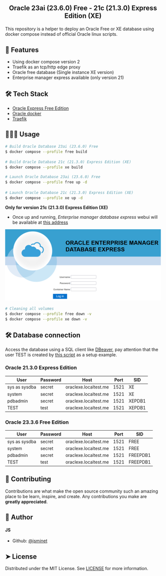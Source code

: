 
## <p align="center">Oracle 23ai (23.6.0) Free - 21c (21.3.0) Express Edition (XE)</p>

This repository is a helper to deploy an Oracle Free or XE database using docker compose instead of official Oracle linux scripts.

## 🧐 Features    
- Using docker compose version 2
- Traefik as an tcp/http edge proxy
- Oracle free database (Single instance XE version)
- Enterprise manager express available (only version 21)
        
## 🛠️ Tech Stack
- [Oracle Express Free Edition](https://www.oracle.com/fr/database/technologies/appdev/xe.html)
- [Oracle docker](https://github.com/oracle/docker-images/tree/main/OracleDatabase/SingleInstance)
- [Traefik](https://doc.traefik.io/traefik/)


## 🧑🏻‍💻 Usage

```Bash
# Build Oracle Database 23ai (23.6.0) Free
$ docker compose --profile free build

# Build Oracle Database 21c (21.3.0) Express Edition (XE)
$ docker compose --profile xe build
```

```Bash
# Launch Oracle Database 23ai (23.6.0) Free
$ docker compose --profile free up -d

# Launch Oracle Database 21c (21.3.0) Express Edition (XE)
$ docker compose --profile xe up -d
```
**Only for version 21c (21.3.0) Express Edition (XE)** 
- Once up and running, *Enterprise manager database express* webui will be available at [this address](http://oracle.localtest.me/em/login)

![Enterprise manager database express home page](images/image01.png)

```Bash
# Cleaning all volumes
$ docker compose --profile free down -v
$ docker compose --profile xe down -v
```

## 🛠️ Database connection

Access the database using a SQL client like [DBeaver](https://dbeaver.io/), pay attention that the user TEST is created by [this script](db/oracle/scripts/setup/1_create_users.sql) as a setup example.

### Oracle 21.3.0 Express Edition
|User|Password|Host|Port|SID|
|---|---|---|---|---|
|sys as sysdba|secret|oraclexe.localtest.me|1521|XE|
|system|secret|oraclexe.localtest.me|1521|XE|
|pdbadmin|secret|oraclexe.localtest.me|1521|XEPDB1|
|TEST|test|oraclexe.localtest.me|1521|XEPDB1|

### Oracle 23.3.6 Free Edition
|User|Password|Host|Port|SID|
|---|---|---|---|---|
|sys as sysdba|secret|oraclexe.localtest.me|1521|FREE|
|system|secret|oraclexe.localtest.me|1521|FREE|
|pdbadmin|secret|oraclexe.localtest.me|1521|FREEPDB1|
|TEST|test|oraclexe.localtest.me|1521|FREEPDB1|

## 🍰 Contributing    
Contributions are what make the open source community such an amazing place to be learn, inspire, and create. 
Any contributions you make are **greatly appreciated**.

## 🙇 Author
#### JS
- Github: [@jsminet](https://github.com/jsminet)
        
## ➤ License
Distributed under the MIT License. See [LICENSE](LICENSE) for more information.
        